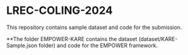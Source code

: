 # LREC-COLING-2024
This repository contains sample dataset and code for the submission.

**The folder EMPOWER-KARE contains the dataset (dataset/KARE-Sample.json folder) and code for the EMPOWER framework.
